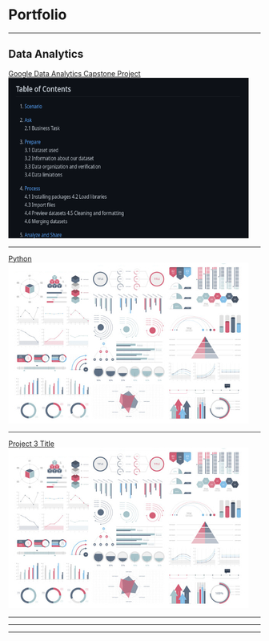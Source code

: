 # Portfolio

---

## Data Analytics

[Google Data Analytics Capstone Project](https://github.com/Rene0rtiz/data_analysis)
<img src="images/capstone.png" width="480" height="320"/>

---
[Python](https://github.com/Rene0rtiz/python)
<img src="images/dummy_thumbnail.jpg?raw=true"/>

---
[Project 3 Title](http://example.com/)
<img src="images/dummy_thumbnail.jpg?raw=true"/>

---

<!--### Category Name 2

- [Project 1 Title](http://example.com/)
- [Project 2 Title](http://example.com/)
- [Project 3 Title](http://example.com/)
- [Project 4 Title](http://example.com/)
- [Project 5 Title](http://example.com/)
-->

---

---
